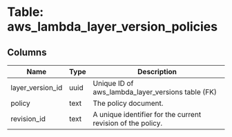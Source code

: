 
# Table: aws_lambda_layer_version_policies

## Columns
| Name        | Type           | Description  |
| ------------- | ------------- | -----  |
|layer_version_id|uuid|Unique ID of aws_lambda_layer_versions table (FK)|
|policy|text|The policy document.|
|revision_id|text|A unique identifier for the current revision of the policy.|
